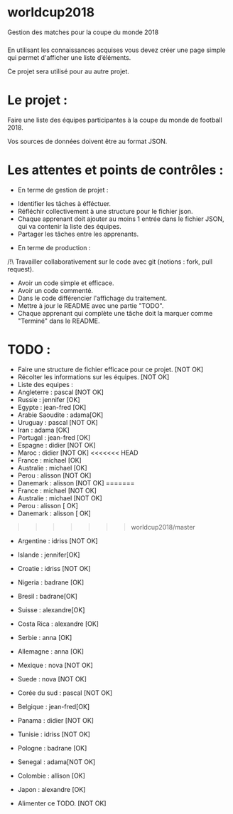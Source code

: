 # worldcup2018
Gestion des matches pour la coupe du monde 2018

###
En utilisant les connaissances acquises vous devez créer une page simple qui permet d'afficher une liste d’éléments.

Ce projet sera utilisé pour au autre projet.

# Le projet :

Faire une liste des équipes participantes à la coupe du monde de football 2018.

Vos sources de données doivent être au format JSON.

#
# Les attentes et points de contrôles :

- En terme de gestion de projet :

* Identifier les tâches à éfféctuer.
* Réfléchir collectivement à une structure pour le fichier json.
* Chaque apprenant doit ajouter au moins 1 entrée dans le fichier JSON, qui va contenir la liste des équipes.
* Partager les tâches entre les apprenants.

- En terme de production :

/!\ Travailler collaborativement sur le code avec git (notions : fork, pull request).
* Avoir un code simple et efficace.
* Avoir un code commenté.
* Dans le code différencier l'affichage du traitement.
* Mettre à jour le README avec une partie "TODO".
* Chaque apprenant qui complète une tâche doit la marquer comme "Terminé" dans le README.

###
# TODO : 
* Faire une structure de fichier efficace pour ce projet. [NOT OK]
* Récolter les informations sur les équipes. [NOT OK]
* Liste des equipes : 
* Angleterre : pascal [NOT OK]
* Russie : jennifer [OK]
* Egypte : jean-fred [OK]
* Arabie Saoudite : adama[OK]
* Uruguay : pascal [NOT OK]
* Iran : adama [OK]
* Portugal : jean-fred [OK]
* Espagne : didier [NOT OK]
* Maroc : didier [NOT OK]
<<<<<<< HEAD
* France : michael [OK]
* Australie : michael [OK]
* Perou : alisson [NOT OK]
* Danemark : alisson [NOT OK]
=======
* France : michael [NOT OK]
* Australie : michael [NOT OK]
* Perou : alisson [ OK]
* Danemark : alisson [ OK]
>>>>>>> worldcup2018/master
* Argentine : idriss [NOT OK]
* Islande : jennifer[OK]
* Croatie : idriss [NOT OK]
* Nigeria : badrane [OK]
* Bresil : badrane[OK]
* Suisse : alexandre[OK]
* Costa Rica : alexandre [OK]
* Serbie : anna [OK]
* Allemagne : anna [OK]
* Mexique : nova [NOT OK]
* Suede : nova [NOT OK]
* Corée du sud : pascal [NOT OK]
* Belgique : jean-fred[OK]
* Panama : didier [NOT OK]
* Tunisie : idriss [NOT OK]
* Pologne : badrane [OK]
* Senegal : adama[NOT OK]
* Colombie : allison [OK]
* Japon : alexandre [OK]

* Alimenter ce TODO. [NOT OK]
